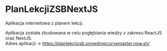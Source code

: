 # PlanLekcjiZSBNextJS
Aplikacja internetowa z planem lekcji.

Aplikacja została zbudowana w celu pogłębiania wiedzy z zakresu ReactJS oraz NextJS.  
Adres aplikacji -> https://planlekcjizsb.snowdropcurvemaster.now.sh/
